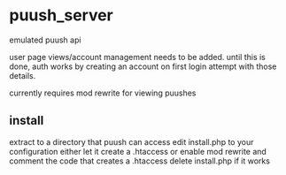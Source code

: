 puush_server
============

emulated puush api

user page views/account management needs to be added. until this is done, auth works by creating an account on first login attempt with those details.

currently requires mod rewrite for viewing puushes

## install
extract to a directory that puush can access
edit install.php to your configuration
either let it create a .htaccess or enable mod rewrite and comment the code that creates a .htaccess
delete install.php if it works
